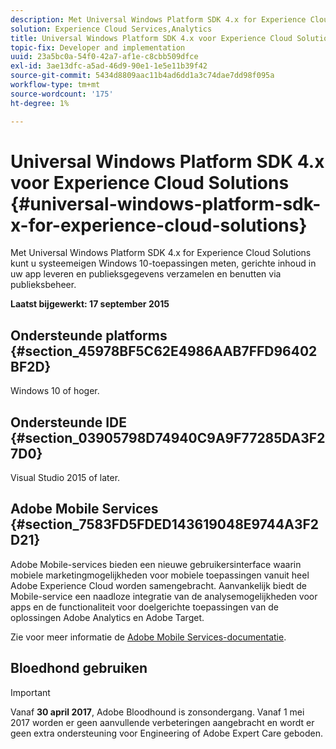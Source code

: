 ```yaml
---
description: Met Universal Windows Platform SDK 4.x for Experience Cloud Solutions kunt u systeemeigen Windows 10-toepassingen meten, gerichte inhoud in uw app leveren en publieksgegevens verzamelen en benutten via publieksbeheer.
solution: Experience Cloud Services,Analytics
title: Universal Windows Platform SDK 4.x voor Experience Cloud Solutions
topic-fix: Developer and implementation
uuid: 23a5bc0a-54f0-42a7-af1e-c8cbb509dfce
exl-id: 3ae13dfc-a5ad-46d9-90e1-1e5e11b39f42
source-git-commit: 5434d8809aac11b4ad6dd1a3c74dae7dd98f095a
workflow-type: tm+mt
source-wordcount: '175'
ht-degree: 1%

---
```


# Universal Windows Platform SDK 4.x voor Experience Cloud Solutions {#universal-windows-platform-sdk-x-for-experience-cloud-solutions}

Met Universal Windows Platform SDK 4.x for Experience Cloud Solutions kunt u systeemeigen Windows 10-toepassingen meten, gerichte inhoud in uw app leveren en publieksgegevens verzamelen en benutten via publieksbeheer.

**Laatst bijgewerkt: 17 september 2015**

## Ondersteunde platforms {#section_45978BF5C62E4986AAB7FFD96402BF2D}

Windows 10 of hoger.

## Ondersteunde IDE {#section_03905798D74940C9A9F77285DA3F27D0}

Visual Studio 2015 of later.

## Adobe Mobile Services {#section_7583FD5FDED143619048E9744A3F2D21}

Adobe Mobile-services bieden een nieuwe gebruikersinterface waarin mobiele marketingmogelijkheden voor mobiele toepassingen vanuit heel Adobe Experience Cloud worden samengebracht. Aanvankelijk biedt de Mobile-service een naadloze integratie van de analysemogelijkheden voor apps en de functionaliteit voor doelgerichte toepassingen van de oplossingen Adobe Analytics en Adobe Target.

Zie voor meer informatie de [Adobe Mobile Services-documentatie](/help/using/home.md).

## Bloedhond gebruiken

>[!IMPORTANT]
>
>Vanaf **30 april 2017**, Adobe Bloodhound is zonsondergang. Vanaf 1 mei 2017 worden er geen aanvullende verbeteringen aangebracht en wordt er geen extra ondersteuning voor Engineering of Adobe Expert Care geboden.
